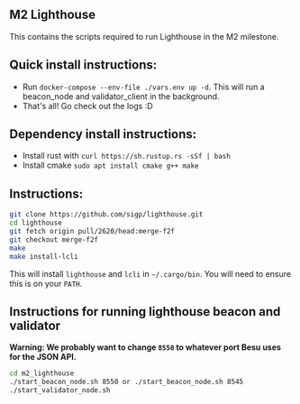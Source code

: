 ## M2 Lighthouse

This contains the scripts required to run Lighthouse in the M2 milestone.

## Quick install instructions:
- Run `docker-compose --env-file ./vars.env up -d`. This will run a beacon_node and validator_client in the background.
- That's all! Go check out the logs :D

## Dependency install instructions:
- Install rust with `curl https://sh.rustup.rs -sSf | bash`
- Install cmake `sudo apt install cmake g++ make`

## Instructions:
```bash
git clone https://github.com/sigp/lighthouse.git
cd lighthouse
git fetch origin pull/2620/head:merge-f2f
git checkout merge-f2f
make
make install-lcli
```

This will install `lighthouse` and `lcli` in `~/.cargo/bin`. You will need to
ensure this is on your `PATH`.

## Instructions for running lighthouse beacon and validator
**Warning: We probably want to change `8550` to whatever port Besu uses for the
JSON API.**

```bash
cd m2_lighthouse
./start_beacon_node.sh 8550 or ./start_beacon_node.sh 8545 
./start_validator_node.sh
```


